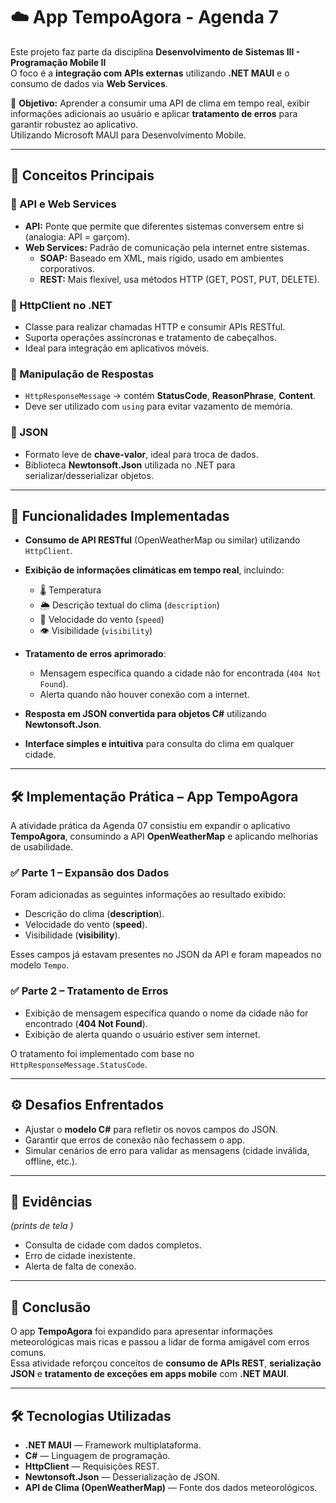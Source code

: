 # ☁️ App TempoAgora - Agenda 7

Este projeto faz parte da disciplina **Desenvolvimento de Sistemas III - Programação Mobile II**  
O foco é a **integração com APIs externas** utilizando **.NET MAUI** e o consumo de dados via **Web Services**.  

📌 **Objetivo:** Aprender a consumir uma API de clima em tempo real, exibir informações adicionais ao usuário e aplicar **tratamento de erros** para garantir robustez ao aplicativo.  
Utilizando Microsoft MAUI para Desenvolvimento Mobile.

---

## 📖 Conceitos Principais  

### 🔹 API e Web Services  
- **API:** Ponte que permite que diferentes sistemas conversem entre si (analogia: API = garçom).  
- **Web Services:** Padrão de comunicação pela internet entre sistemas.  
  - **SOAP:** Baseado em XML, mais rígido, usado em ambientes corporativos.  
  - **REST:** Mais flexível, usa métodos HTTP (GET, POST, PUT, DELETE).  

### 🔹 HttpClient no .NET  
- Classe para realizar chamadas HTTP e consumir APIs RESTful.  
- Suporta operações assíncronas e tratamento de cabeçalhos.  
- Ideal para integração em aplicativos móveis.  

### 🔹 Manipulação de Respostas  
- `HttpResponseMessage` → contém **StatusCode**, **ReasonPhrase**, **Content**.  
- Deve ser utilizado com `using` para evitar vazamento de memória.  

### 🔹 JSON  
- Formato leve de **chave-valor**, ideal para troca de dados.  
- Biblioteca **Newtonsoft.Json** utilizada no .NET para serializar/desserializar objetos.  

---

## 📌 Funcionalidades Implementadas

- **Consumo de API RESTful** (OpenWeatherMap ou similar) utilizando `HttpClient`.  
- **Exibição de informações climáticas em tempo real**, incluindo:  
  - 🌡️ Temperatura  
  - 🌦️ Descrição textual do clima (`description`)  
  - 💨 Velocidade do vento (`speed`)  
  - 👁️ Visibilidade (`visibility`)  

- **Tratamento de erros aprimorado**:  
  - Mensagem específica quando a cidade não for encontrada (`404 Not Found`).  
  - Alerta quando não houver conexão com a internet.  

- **Resposta em JSON convertida para objetos C#** utilizando **Newtonsoft.Json**.  
- **Interface simples e intuitiva** para consulta do clima em qualquer cidade.  

---

## 🛠️ Implementação Prática – App **TempoAgora**  

A atividade prática da Agenda 07 consistiu em expandir o aplicativo **TempoAgora**, consumindo a API **OpenWeatherMap** e aplicando melhorias de usabilidade.  

### ✅ Parte 1 – Expansão dos Dados  
Foram adicionadas as seguintes informações ao resultado exibido:  
- Descrição do clima (**description**).  
- Velocidade do vento (**speed**).  
- Visibilidade (**visibility**).  

Esses campos já estavam presentes no JSON da API e foram mapeados no modelo `Tempo`.  

### ✅ Parte 2 – Tratamento de Erros  
- Exibição de mensagem específica quando o nome da cidade não for encontrado (**404 Not Found**).  
- Exibição de alerta quando o usuário estiver sem internet.  

O tratamento foi implementado com base no `HttpResponseMessage.StatusCode`.  

---

## ⚙️ Desafios Enfrentados  
- Ajustar o **modelo C#** para refletir os novos campos do JSON.  
- Garantir que erros de conexão não fechassem o app.  
- Simular cenários de erro para validar as mensagens (cidade inválida, offline, etc.).  

---

## 📸 Evidências  
*(prints de tela )*  

- Consulta de cidade com dados completos.  
- Erro de cidade inexistente.  
- Alerta de falta de conexão.  

---

## 📝 Conclusão  
O app **TempoAgora** foi expandido para apresentar informações meteorológicas mais ricas e passou a lidar de forma amigável com erros comuns.  
Essa atividade reforçou conceitos de **consumo de APIs REST**, **serialização JSON** e **tratamento de exceções em apps mobile** com **.NET MAUI**.  

---

## 🛠 Tecnologias Utilizadas
- **.NET MAUI** — Framework multiplataforma.  
- **C#** — Linguagem de programação.  
- **HttpClient** — Requisições REST.  
- **Newtonsoft.Json** — Desserialização de JSON.  
- **API de Clima (OpenWeatherMap)** — Fonte dos dados meteorológicos.  
